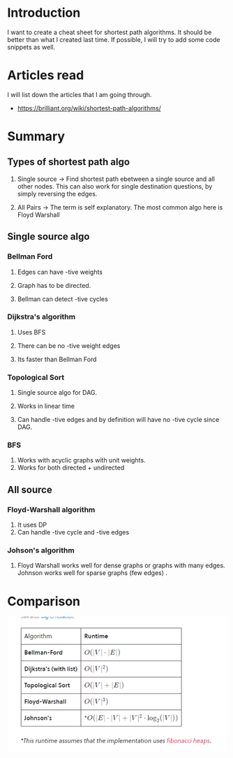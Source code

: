 # Introduction

I want to create a cheat sheet for shortest path algorithms. It should be better than what I created last time. If possible, I will try to add some code snippets as well. 

# Articles read

I will list down the articles that I am going through. 

- https://brilliant.org/wiki/shortest-path-algorithms/

# Summary

## Types of shortest path algo

1. Single source -> Find shortest path ebetween a single source and all other nodes. This can also work for single destination questions, by simply reversing the edges.

2. All Pairs -> The term is self explanatory. The most common algo here is Floyd Warshall

## Single source algo

### Bellman Ford

1. Edges can have -tive weights

2. Graph has to be directed. 

3. Bellman can detect -tive cycles


### Dijkstra's algorithm

1. Uses BFS

2. There can be no -tive weight edges

3. Its faster than Bellman Ford

### Topological Sort

1. Single source algo for DAG. 

2. Works in linear time

3. Can handle -tive edges and by definition will have no -tive cycle since DAG. 

### BFS
1. Works with acyclic graphs with unit weights.
2. Works for both directed + undirected

## All source

### Floyd-Warshall algorithm

1. It uses DP
2. Can handle -tive cycle and -tive edges

### Johson's algorithm

1.  Floyd Warshall works well for dense graphs or graphs with many edges. Johnson works well for sparse graphs (few edges) .

# Comparison

![Algo comparisons](/screenshots/comparison.png)

